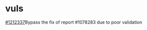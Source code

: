# vuls



[\#1212337](https://hackerone.com/reports/1212337)Bypass the fix of report \#1078283 due to poor validation

>

